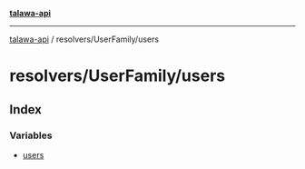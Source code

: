 [**talawa-api**](../../../README.md)

***

[talawa-api](../../../modules.md) / resolvers/UserFamily/users

# resolvers/UserFamily/users

## Index

### Variables

- [users](variables/users.md)
